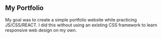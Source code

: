## My Portfolio

My goal was to create a simple portfolio website while practicing JS/CSS/REACT. I did this without using an existing CSS framework to learn responsive web design on my own.
